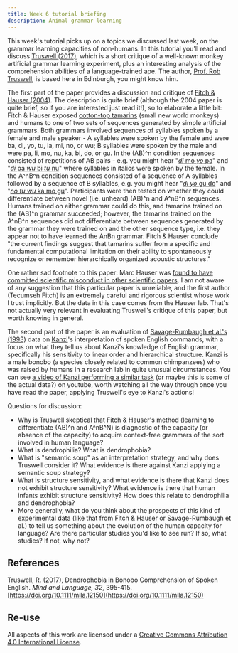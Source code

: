 ```yaml
---
title: Week 6 tutorial briefing
description: Animal grammar learning
---
```


This week's tutorial picks up on a topics we discussed last week, on the grammar learning capacities of non-humans. In this tutorial you'll read and discuss [Truswell (2017)](https://doi.org/10.1111/mila.12150), which is a short critique of a well-known monkey artificial grammar learning experiment, plus an interesting analysis of the comprehension abilities of a language-trained ape. The author, [Prof. Rob Truswell](http://robtruswell.com), is based here in Edinburgh, you might know him. 

The first part of the paper provides a discussion and critique of [Fitch & Hauser (2004)](https://doi.org/10.1126/science.1089401). The description is quite brief (although the 2004 paper is quite brief, so if you are interested just read it!), so to elaborate a little bit: Fitch & Hauser exposed [cotton-top tamarins](https://en.wikipedia.org/wiki/Cotton-top_tamarin) (small new world monkeys) and humans to one of two sets of sequences generated by simple artificial grammars. Both grammars involved sequences of syllables spoken by a female and male speaker - A syllables were spoken by the female and were ba, di, yo, tu, la, mi, no, or wu; B syllables were spoken by the male and were pa, li, mo, nu, ka, bi, do, or gu. In the (AB)^n condition sequences consisted of repetitions of AB pairs - e.g. you might hear "[*di* mo *yo* pa](fitchhauser_materials/di-mo-yo-pa.wav)" and "[*di* pa *wu* bi *tu* nu](fitchhauser_materials/di-pa-wu-bi-tu-nu.wav)" where syllables in italics were spoken by the female. In the A^nB^n condition sequences consisted of a sequence of A syllables followed by a sequence of B syllables, e.g. you might hear "[*di yo* gu do](fitchhauser_materials/di-yo-gu-do.wav)" and "[*no tu wu* ka mo gu](fitchhauser_materials/no-tu-wu-ka-mo-gu.wav)". Participants were then tested on whether they could differentiate between novel (i.e. unheard) (AB)^n and A^nB^n sequences. Humans trained on either grammar could do this, and tamarins trained on the (AB)^n grammar succeeded; however, the tamarins trained on the A^nB^n sequences did not differentiate between sequences generated by the grammar they were trained on and the other sequence type, i.e. they appear not to have learned the AnBn grammar. Fitch & Hauser conclude "the current findings suggest that tamarins suffer from a specific and fundamental computational limitation on their ability to spontaneously recognize or remember hierarchically organized acoustic structures."

One rather sad footnote to this paper: Marc Hauser was [found to have committed scientific misconduct in other scientific papers](https://en.wikipedia.org/wiki/Marc_Hauser#Scientific_misconduct). I am not aware of any suggestion that this particular paper is unreliable, and the first author (Tecumseh Fitch) is an extremely careful and rigorous scientist whose work I trust implicitly. But the data in this case comes from the Hauser lab. That's not actually very relevant in evaluating Truswell's critique of this paper, but worth knowing in general.

The second part of the paper is an evaluation of [Savage-Rumbaugh et al.'s (1993)](https://www.jstor.org/stable/1166068) data on [Kanzi](https://en.wikipedia.org/wiki/Kanzi)'s interpretation of spoken English commands, with a focus on what they tell us about Kanzi's knowledge of English grammar, specifically his sensitivity to linear order and hierarchical structure. Kanzi is a male bonobo (a species closely related to common chimpanzees) who was raised by humans in a research lab in quite unusual circumstances. You can see [a video of Kanzi performing a similar task](https://youtu.be/2Dhc2zePJFE) (or maybe this is some of the actual data?) on youtube, worth watching all the way through once you have read the paper, applying Truswell's eye to Kanzi's actions!  

Questions for discussion:
- Why is Truswell skeptical that Fitch & Hauser's method (learning to differentiate (AB)^n and A^nB^N) is diagnostic of the capacity (or absence of the capacity) to acquire context-free grammars of the sort involved in human language?
- What is dendrophilia? What is dendrophobia?
- What is "semantic soup" as an interpretation strategy, and why does Truswell consider it? What evidence is there against Kanzi applying a semantic soup strategy?
- What is structure sensitivity, and what evidence is there that Kanzi does not exhibit structure sensitivity? What evidence is there that human infants exhibit structure sensitivity? How does this relate to dendrophilia and dendrophobia?
- More generally, what do you think about the prospects of this kind of experimental data (like that from Fitch & Hauser or Savage-Rumbaugh et al.) to tell us something about the evolution of the human capacity for language? Are there particular studies you'd like to see run? If so, what studies? If not, why not?


## References

Truswell, R. (2017), Dendrophobia in Bonobo Comprehension of Spoken English. *Mind and Language, 32*, 395-415. [https://doi.org/10.1111/mila.12150](https://doi.org/10.1111/mila.12150)

## Re-use

All aspects of this work are licensed under a [Creative Commons Attribution 4.0 International License](http://creativecommons.org/licenses/by/4.0/).
